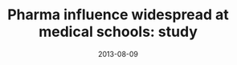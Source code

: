---
title: "Pharma influence widespread at medical schools: study"
year: 2013
month: "Aug"
day: 09
date: 2013-08-09
href: "http://www.cmaj.ca/site/earlyreleases/9aug13_pharma-influence-widespread-at-medical-schools-study.xhtml"
lang: "en"
news-publication: "CMAJ"
---